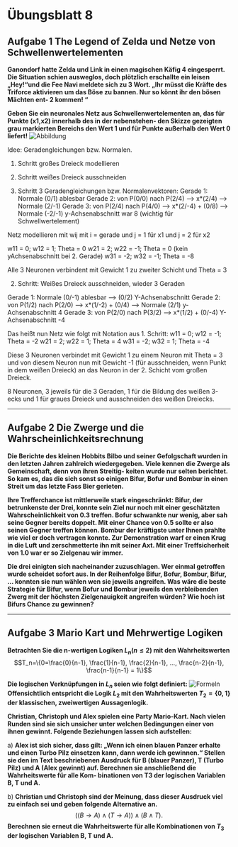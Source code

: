 # Übungsblatt 8
## Aufgabe 1 The Legend of Zelda und Netze von Schwellenwertelementen
**Ganondorf hatte Zelda und Link in einen magischen Käfig 4 eingesperrt. Die Situation schien ausweglos, doch plötzlich erschallte ein leisen „Hey!“und die Fee Navi meldete sich zu 3 Wort. „Ihr müsst die Kräfte des Triforce aktivieren um das Böse zu bannen. Nur so könnt ihr den bösen Mächten ent- 2 kommen! “**

**Geben Sie ein neuronales Netz aus Schwellenwertelementen an, das für Punkte (x1,x2) innerhalb des in der nebenstehen- den Skizze gezeigten grau markierten Bereichs den Wert 1 und für Punkte außerhalb den Wert 0 liefert!**
![Abbildung](Abbildung1.png)


Idee: Geradengleichungen bzw. Normalen.
1. Schritt großes Dreieck modellieren
2. Schritt weißes Dreieck ausschneiden

1. Schritt 3 Geradengleichungen bzw. Normalenvektoren:
Gerade 1: Normale (0/1) ablesbar
Gerade 2:  von P(0/0) nach P(2/4) --> x*(2/4) --> Normale (2/-1)
Gerade 3: von P(2/4) nach P(4/0) --> x*(2/-4) + (0/8) --> Normale (-2/-1)
y-Achsenabschnitt war 8 (wichtig für Schwellwertelement)

Netz modellieren mit wij mit i = gerade und j = 1 für x1 und j = 2 für x2

w11 = 0; w12 = 1; Theta = 0
w21 = 2; w22 = -1; Theta = 0 (kein yAchsenabschnitt bei 2. Gerade)
w31 = -2; w32 = -1; Theta = -8

Alle 3 Neuronen verbindent mit Gewicht 1 zu zweiter Schicht und Theta = 3

2. Schritt: Weißes Dreieck ausschneiden, wieder 3 Geraden

Gerade 1: Normale (0/-1) ablesbar --> (0/2) Y-Achsenabschnitt
Gerade 2: von P(1/2) nach P(2/0) --> x*(1/-2) + (0/4) --> Normale (2/1) y-Achsenabschnitt 4
Gerade 3: von P(2/0) nach P(3/2) --> x*(1/2) + (0/-4) Y-Achsenabschnitt -4

Das heißt nun Netz wie folgt mit Notation aus 1. Schritt:
w11 = 0; w12 = -1; Theta = -2
w21 = 2; w22 = 1; Theta = 4
w31 = -2; w32 = 1; Theta = -4

Diese 3 Neuronen verbindet mit Gewicht 1 zu einem Neuron mit Theta = 3 und von diesem Neuron nun  mit Gewicht -1 (für ausschneiden, wenn Punkt in dem weißen Dreieck) an das Neuron in der 2. Schicht vom großen Dreieck.

8 Neuronen, 3 jeweils für die 3 Geraden, 1 für die Bildung des weißen 3-ecks und 1 für graues Dreieck und ausschneiden des weißen Dreiecks.




---
## Aufgabe 2 Die Zwerge und die Wahrscheinlichkeitsrechnung
**Die Berichte des kleinen Hobbits Bilbo und seiner Gefolgschaft wurden in den letzten Jahren zahlreich wiedergegeben. Viele kennen die Zwerge als Gemeinschaft, denn von ihren Streitig- keiten wurde nur selten berichtet. So kam es, das die sich sonst so einigen Bifur, Bofur und Bombur in einen Streit um das letzte Fass Bier gerieten.**

**Ihre Trefferchance ist mittlerweile stark eingeschränkt: Bifur, der betrunkenste der Drei, konnte sein Ziel nur noch mit einer geschätzten Wahrscheinlichkeit von 0.3 treffen. Bofur schwankte nur wenig, aber sah seine Gegner bereits doppelt. Mit einer Chance von 0.5 sollte er also seinen Gegner treffen können. Bombur der kräftigste unter Ihnen prahlte wie viel er doch vertragen konnte. Zur Demonstration warf er einen Krug in die Luft und zerschmetterte ihn mit seiner Axt. Mit einer Treffsicherheit von 1.0 war er so Zielgenau wir immer.**

**Die drei einigten sich nacheinander zuzuschlagen. Wer einmal getroffen wurde scheidet sofort aus. In der Reihenfolge Bifur, Bofur, Bombur, Bifur, ... konnten sie nun wählen wen sie jeweils angreifen. Was wäre die beste Strategie für Bifur, wenn Bofur und Bombur jeweils den verbleibenden Zwerg mit der höchsten Zielgenauigkeit angreifen würden? Wie hoch ist Bifurs Chance zu gewinnen?**

---
## Aufgabe 3 Mario Kart und Mehrwertige Logiken
**Betrachten Sie die n-wertigen Logiken $L_n(n\leq 2)$ mit den Wahrheitswerten**
$$T_n=\{0=\frac{0}{n-1}, \frac{1}{n-1}, \frac{2}{n-1}, ..., \frac{n-2}{n-1}, \frac{n-1}{n-1} = 1\}$$

**Die logischen Verknüpfungen in $L_n$ seien wie folgt definiert:**
![Formeln](Formeln.png)
**Offensichtlich entspricht die Logik $L_2$ mit den Wahrheitswerten $T_2 = \{0,1\}$ der klassischen, zweiwertigen Aussagenlogik.**

**Christian, Christoph und Alex spielen eine Party Mario-Kart. Nach vielen Runden sind sie sich unsicher unter welchen Bedingungen einer von ihnen gewinnt. Folgende Beziehungen lassen sich aufstellen:**

a) **Alex ist sich sicher, dass gilt: „Wenn ich einen blauen Panzer erhalte und einen Turbo Pilz einsetzen kann, dann werde ich gewinnen.“
Stellen sie den im Text beschriebenen Ausdruck für B (blauer Panzer), T (Turbo Pilz) und A (Alex gewinnt) auf. Berechnen sie anschließend die Wahrheitswerte für alle Kom- binationen von T3 der logischen Variablen B, T und A.**

b) **Christian und Christoph sind der Meinung, dass dieser Ausdruck viel zu einfach sei und geben folgende Alternative an.**
$$((B \rightarrow A)\land (T \rightarrow A))\land (B \land T).$$
**Berechnen sie erneut die Wahrheitswerte für alle Kombinationen von $T_3$ der logischen Variablen B, T und A.**
